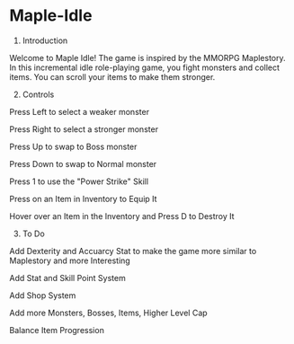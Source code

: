 # Maple-Idle
1. Introduction

Welcome to Maple Idle! The game is inspired by the MMORPG Maplestory. In this incremental idle role-playing game, you fight monsters and collect items. You can scroll your items to make them stronger.



2. Controls

Press Left to select a weaker monster

Press Right to select a stronger monster

Press Up to swap to Boss monster

Press Down to swap to Normal monster

Press 1 to use the "Power Strike" Skill

Press on an Item in Inventory to Equip It

Hover over an Item in the Inventory and Press D to Destroy It


3. To Do

Add Dexterity and Accuarcy Stat to make the game more similar to Maplestory and more Interesting

Add Stat and Skill Point System

Add Shop System

Add more Monsters, Bosses, Items, Higher Level Cap

Balance Item Progression



